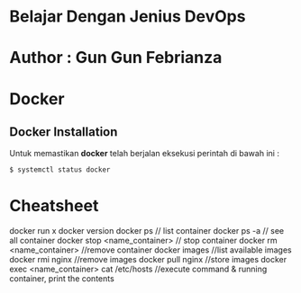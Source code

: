# Belajar Dengan Jenius DevOps

# Author : Gun Gun Febrianza

# Docker

## Docker Installation

Untuk memastikan **docker** telah berjalan eksekusi perintah di bawah ini :

```bash
$ systemctl status docker
```









# Cheatsheet

docker run x 
docker version
docker ps // list container
docker ps -a // see all container
docker stop <name_container> // stop container
docker rm <name_container> //remove container
docker images //list available images
docker rmi nginx //remove images
docker pull nginx //store images
docker exec <name_container> cat /etc/hosts //execute command & running container, print the contents

